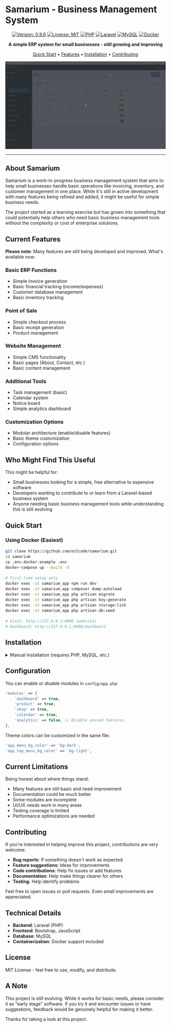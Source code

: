 # Samarium - Business Management System

<div align="center">

[![Version: 0.9.6](https://img.shields.io/badge/Version-0.9.6-green.svg)](https://github.com/oitcode/samarium)
[![License: MIT](https://img.shields.io/badge/License-MIT-green.svg)](https://opensource.org/licenses/MIT)
[![PHP](https://img.shields.io/badge/PHP->=8.2-777BB4?logo=php&logoColor=white)](https://php.net/)
[![Laravel](https://img.shields.io/badge/Laravel-Framework-FF2D20?logo=laravel&logoColor=white)](https://laravel.com/)
[![MySQL](https://img.shields.io/badge/MySQL->=8.0-4479A1?logo=mysql&logoColor=white)](https://mysql.com/)
[![Docker](https://img.shields.io/badge/Docker-Ready-2496ED?logo=docker&logoColor=white)](https://docker.com/)

**A simple ERP system for small businesses - still growing and improving**

[Quick Start](#quick-start) • [Features](#current-features) • [Installation](#installation) • [Contributing](#contributing)

![screenshot](screenshots/screenshot-sale-invoice-create-1.gif)

</div>

---

## About Samarium

Samarium is a work-in-progress business management system that aims to help small businesses handle basic operations like invoicing, inventory, and customer management in one place. While it's still in active development with many features being refined and added, it might be useful for simple business needs.

The project started as a learning exercise but has grown into something that could potentially help others who need basic business management tools without the complexity or cost of enterprise solutions.

## Current Features

**Please note**: Many features are still being developed and improved. What's available now:

### Basic ERP Functions
- Simple invoice generation
- Basic financial tracking (income/expenses)
- Customer database management
- Basic inventory tracking

### Point of Sale
- Simple checkout process
- Basic receipt generation
- Product management

### Website Management
- Simple CMS functionality
- Basic pages (About, Contact, etc.)
- Basic content management

### Additional Tools
- Task management (basic)
- Calendar system
- Notice board
- Simple analytics dashboard

### Customization Options
- Modular architecture (enable/disable features)
- Basic theme customization
- Configuration options

## Who Might Find This Useful

This might be helpful for:
- Small businesses looking for a simple, free alternative to expensive software
- Developers wanting to contribute to or learn from a Laravel-based business system
- Anyone needing basic business management tools while understanding this is still evolving

## Quick Start

### Using Docker (Easiest)
```bash
git clone https://github.com/oitcode/samarium.git
cd samarium
cp .env.docker.example .env
docker-compose up --build -d

# First-time setup only
docker exec -it samarium_app npm run dev
docker exec -it samarium_app composer dump-autoload
docker exec -it samarium_app php artisan migrate
docker exec -it samarium_app php artisan key:generate
docker exec -it samarium_app php artisan storage:link
docker exec -it samarium_app php artisan db:seed

# Visit: http://127.0.0.1:8000 (website)
# Dashboard: http://127.0.0.1:8000/dashboard
```

## Installation

<details>
<summary>Manual Installation (requires PHP, MySQL, etc.)</summary>

### Requirements
- PHP >= 8.2
- MySQL >= 8.0
- Composer
- Node.js & npm

### Steps
```bash
git clone https://github.com/oitcode/samarium.git
cd samarium
cp .env.example .env

# Create database and update .env with your database credentials:
# DB_DATABASE=your_database_name
# DB_USERNAME=your_username
# DB_PASSWORD=your_password

composer install
npm install
npm run dev

php artisan migrate
php artisan key:generate
php artisan storage:link
php artisan db:seed

php artisan serve
```

Access at `http://127.0.0.1:8000`

</details>

## Configuration

You can enable or disable modules in `config/app.php`:

```php
'modules' => [
    'dashboard' => true,
    'product' => true,
    'shop' => true,
    'calendar' => true,
    'analytics' => false, // Disable unused features
],
```

Theme colors can be customized in the same file:

```php
'app_menu_bg_color' => 'bg-dark',
'app_top_menu_bg_color' => 'bg-light',
```

## Current Limitations

Being honest about where things stand:
- Many features are still basic and need improvement
- Documentation could be much better
- Some modules are incomplete
- UI/UX needs work in many areas
- Testing coverage is limited
- Performance optimizations are needed

## Contributing

If you're interested in helping improve this project, contributions are very welcome:

- **Bug reports**: If something doesn't work as expected
- **Feature suggestions**: Ideas for improvements
- **Code contributions**: Help fix issues or add features
- **Documentation**: Help make things clearer for others
- **Testing**: Help identify problems

Feel free to open issues or pull requests. Even small improvements are appreciated.

## Technical Details

- **Backend**: Laravel (PHP)
- **Frontend**: Bootstrap, JavaScript
- **Database**: MySQL
- **Containerization**: Docker support included

## License

MIT License - feel free to use, modify, and distribute.

## A Note

This project is still evolving. While it works for basic needs, please consider it as "early stage" software. If you try it and encounter issues or have suggestions, feedback would be genuinely helpful for making it better.

Thanks for taking a look at this project.

